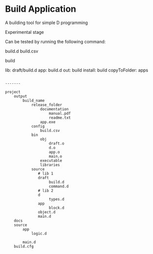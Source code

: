 # Build Application
A building tool for simple D programming

Experimental stage 

Can be tested by running the following command:

build.d
build.csv


build


lib:     draft/build.d
app:     build.d
out:     build 
install: build copyToFolder: apps



```

-------

project
    output
        build_name
            release_folder
                documentation
                    manual.pdf
                    readme.txt
                app.exe
            config
                build.csv
            bin
                obj
                    draft.o
                    d.o
                    app.o
                    main.o
                executable 
                libraries
            source
               # lib 1 
               draft
                    build.d
                    command.d 
               # lib 2
               d
                    types.d
               app
                    block.d
               object.d
               main.d
    docs 
    source
        app
            logic.d
            
        main.d
    build.cfg

```
